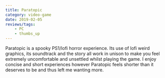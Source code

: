 ```yaml
---
title: Paratopic
category: video-game
date: 2019-02-05
reviews/tags:
    - PC
    - thumbs_up
---
```

Paratopic is a spooky PS1/lofi horror experience. Its use of lofi weird graphics, its soundtrack and the story all work in unison to make you feel extremely uncomfortable and unsettled whilst playing the game. I enjoy concise and short experiences however Paratopic feels shorter than it deserves to be and thus left me wanting more.
